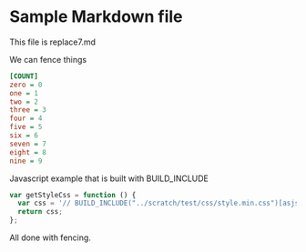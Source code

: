 # Sample Markdown file

This file is replace7.md

We can fence things

```ini
[COUNT]
zero = 0
one = 1
two = 2
three = 3
four = 4
five = 5
six = 6
seven = 7
eight = 8
nine = 9
```

Javascript example that is built with BUILD_INCLUDE

```js
var getStyleCss = function () {
  var css = '// BUILD_INCLUDE("../scratch/test/css/style.min.css")[asjsstring,breakString?width=100]';
  return css;
};
```

All done with fencing.